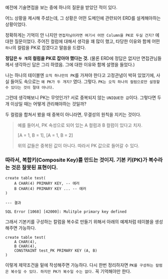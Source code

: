예전에 기술면접을 보는 중에 하나의 질문을 받았던 적이 있다.

어느 상황을 제시해 주셨는데, 그 상황은 어떤 도메인에 관련되어 ERD를 설계해야하는 상황이었다.

정확하게는 기억이 안 나지만 `면접자님이라면 여기서 어떤 Column을 PK로 두실 건지?` 에 대한 질문이었다. 주어진 컬럼에 대해서 생각을 꽤 많이 했고,
타당한 이유와 함께 어떤 `하나`의 컬럼을 PK로 잡겠다고 말씀을 드렸다.

**정답은 `두 개`의 컬럼을 PK로 잡아야 했다는 것.** (물론 ERD에 정답은 없지만 면접관님들께서 생각하신 답은 그리 하였음. 그에 대한 이유와 함께 설명을 들었다.)


나는 하나의 테이블엔 `오직 하나만의 PK`를 가져야 한다고 고정관념이 박혀 있었기에, 사실 들어도 속으로는 `왜 PK가 두 개지?` 였다.
 그렇다. `PK는 오직 하나의 컬럼으로만 설정할 수 있다는 것이 절대 아니다.`

그런데 생각해보니 PK는 무엇인가? 서로 중복되지 않는 `UNIQUE한 값`이다. 그렇다면 두 개 이상일 때는 어떻게 관리해야하는 것일까?

두 컬럼을 합쳐서 봤을 때 중복이 아니라면, 무결성의 원칙을 지키는 것이다.

>예를 들어서, PK 속성으로 되어 있는 A 컬럼과 B 컬럼이 있다고 치자.
> 
> [A = 1, B = 1], [A = 1, B = 2]
> 
> 위의 값들은 중복된 값이 아니다. 따라서 PK 값으로 들어갈 수 있다. 

### **따라서, 복합키(Composite Key)를 만드는 것이지. 기본 키(PK)가 복수라는 것은 잘못된 표현이다.**

```mysql
create table test(
    A CHAR(4) PRIMARY KEY, -- 에러
    B CHAR(4) PRIMARY KEY ... -- 에러
)

--- 결과 

SQL Error [1068] [42000]: Mulitple primary key defined
```

그래서 기본키를 구성하는 칼럼을 복수로 만들기 위해서 아래의 예제처럼 테이블을 생성해주면 가능하다.

```mysql
create table test(
    A CHAR(4),
    B CHAR(4),
    CONSTRAINT test_PK PRIMARY KEY (A, B)
)
```

이렇게 제약조건을 밑에 작성해주면 가능하다. 다시 한번 정리하자면 `PK를 구성하는 칼럼은 복수일 수 있다. 하지만 PK가 복수일 수는 없다.` 꼭 기억해야만 한다.

